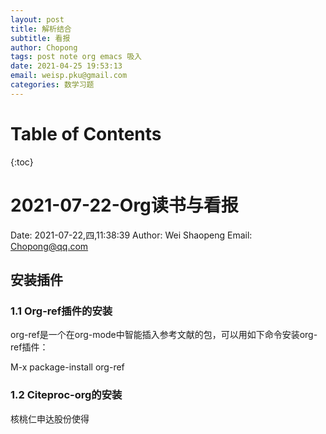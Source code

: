 ```yaml
---
layout: post
title: 解析结合
subtitle: 看报
author: Chopong
tags: post note org emacs 吸入
date: 2021-04-25 19:53:13
email: weisp.pku@gmail.com
categories: 数学习题
---
```

# Table of Contents #

{:toc}

# 2021-07-22-Org读书与看报 #

Date: 2021-07-22,四,11:38:39
Author: Wei Shaopeng
Email: Chopong@qq.com


## 安装插件 ##

### 1.1 Org-ref插件的安装 ###

org-ref是一个在org-mode中智能插入参考文献的包，可以用如下命令安装org-ref插件：

M-x package-install org-ref

### 1.2 Citeproc-org的安装 ###

核桃仁申达股份使得
